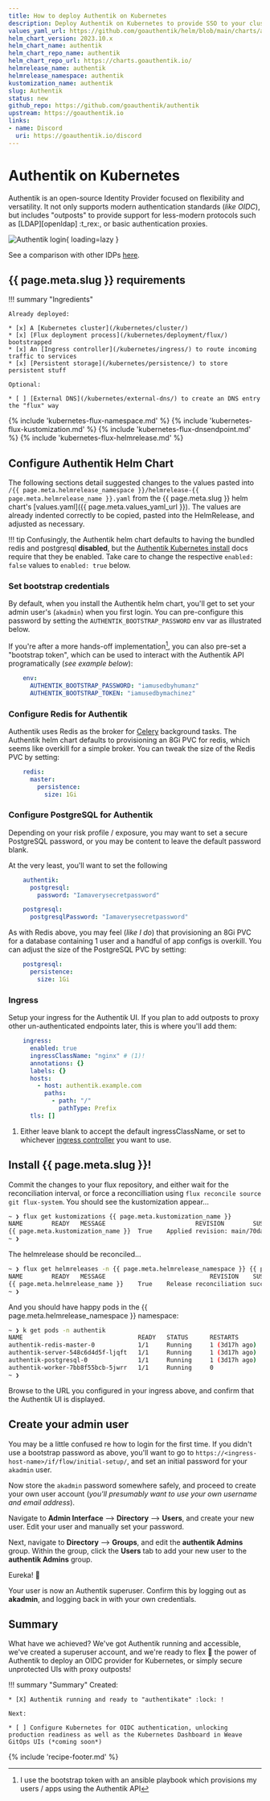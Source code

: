 ```yaml
---
title: How to deploy Authentik on Kubernetes
description: Deploy Authentik on Kubernetes to provide SSO to your cluster and workloads
values_yaml_url: https://github.com/goauthentik/helm/blob/main/charts/authentik/values.yaml
helm_chart_version: 2023.10.x
helm_chart_name: authentik
helm_chart_repo_name: authentik
helm_chart_repo_url: https://charts.goauthentik.io/
helmrelease_name: authentik
helmrelease_namespace: authentik
kustomization_name: authentik
slug: Authentik
status: new
github_repo: https://github.com/goauthentik/authentik
upstream: https://goauthentik.io
links:
- name: Discord
  uri: https://goauthentik.io/discord
---
```


# Authentik on Kubernetes

Authentik is an open-source Identity Provider focused on flexibility and versatility. It not only supports modern authentication standards (*like OIDC*), but includes "outposts" to provide support for less-modern  protocols such as [LDAP][openldap] :t_rex:, or basic authentication proxies.

![Authentik login](/images/authentik.png){ loading=lazy }

See a comparison with other IDPs [here](https://goauthentik.io/#comparison).

## {{ page.meta.slug }} requirements

!!! summary "Ingredients"

    Already deployed:

    * [x] A [Kubernetes cluster](/kubernetes/cluster/)
    * [x] [Flux deployment process](/kubernetes/deployment/flux/) bootstrapped
    * [x] An [Ingress controller](/kubernetes/ingress/) to route incoming traffic to services
    * [x] [Persistent storage](/kubernetes/persistence/) to store persistent stuff

    Optional:

    * [ ] [External DNS](/kubernetes/external-dns/) to create an DNS entry the "flux" way

{% include 'kubernetes-flux-namespace.md' %}
{% include 'kubernetes-flux-kustomization.md' %}
{% include 'kubernetes-flux-dnsendpoint.md' %}
{% include 'kubernetes-flux-helmrelease.md' %}

## Configure Authentik Helm Chart

The following sections detail suggested changes to the values pasted into `/{{ page.meta.helmrelease_namespace }}/helmrelease-{{ page.meta.helmrelease_name }}.yaml` from the {{ page.meta.slug }} helm chart's [values.yaml]({{ page.meta.values_yaml_url }}). The values are already indented correctly to be copied, pasted into the HelmRelease, and adjusted as necessary.

!!! tip
    Confusingly, the Authentik helm chart defaults to having the bundled redis and postgresql **disabled**, but the [Authentik Kubernetes install](https://goauthentik.io/docs/installation/kubernetes/) docs require that they be enabled. Take care to change the respective `enabled: false` values to `enabled: true` below.

### Set bootstrap credentials

By default, when you install the Authentik helm chart, you'll get to set your admin user's (`akadmin`) when you first login. You can pre-configure this password by setting the `AUTHENTIK_BOOTSTRAP_PASSWORD` env var as illustrated below.

If you're after a more hands-off implementation[^1], you can also pre-set a "bootstrap token", which can be used to interact with the Authentik API programatically (*see example below*):

```yaml hl_lines="2-3" title="Optionally pre-configure your bootstrap secrets"
    env:
      AUTHENTIK_BOOTSTRAP_PASSWORD: "iamusedbyhumanz"
      AUTHENTIK_BOOTSTRAP_TOKEN: "iamusedbymachinez"
```

### Configure Redis for Authentik

Authentik uses Redis as the broker for [Celery](https://docs.celeryq.dev/en/stable/) background tasks. The Authentik helm chart defaults to provisioning an 8Gi PVC for redis, which seems like overkill for a simple broker. You can tweak the size of the Redis PVC by setting:

```yaml hl_lines="4" title="1Gi should be fine for redis"
    redis:
      master:
        persistence:
          size: 1Gi
```

### Configure PostgreSQL for Authentik

Depending on your risk profile / exposure, you may want to set a secure PostgreSQL password, or you may be content to leave the default password blank.

At the very least, you'll want to set the following

```yaml hl_lines="3 6" title="Set a secure Postgresql password"
    authentik:
      postgresql:
        password: "Iamaverysecretpassword"

    postgresql:
      postgresqlPassword: "Iamaverysecretpassword"
```

As with Redis above, you may feel (*like I do*) that provisioning an 8Gi PVC for a database containing 1 user and a handful of app configs is overkill. You can adjust the size of the PostgreSQL PVC by setting:

```yaml  hl_lines="3" title="1Gi is fine for a small database"
    postgresql:
      persistence:
        size: 1Gi 
```

### Ingress

Setup your ingress for the Authentik UI. If you plan to add outposts to proxy other un-authenticated endpoints later, this is where you'll add them:

```yaml hl_lines="3 7" title="Configure your ingress"
    ingress:
      enabled: true
      ingressClassName: "nginx" # (1)!
      annotations: {}
      labels: {}
      hosts:
        - host: authentik.example.com
          paths:
            - path: "/"
              pathType: Prefix
      tls: []
```

1. Either leave blank to accept the default ingressClassName, or set to whichever [ingress controller](/kubernetes/ingress/) you want to use.

## Install {{ page.meta.slug }}!

Commit the changes to your flux repository, and either wait for the reconciliation interval, or force  a reconcilliation using `flux reconcile source git flux-system`. You should see the kustomization appear...

```bash
~ ❯ flux get kustomizations {{ page.meta.kustomization_name }}
NAME     	READY	MESSAGE                       	REVISION    	SUSPENDED
{{ page.meta.kustomization_name }}	True 	Applied revision: main/70da637	main/70da637	False
~ ❯
```

The helmrelease should be reconciled...

```bash
~ ❯ flux get helmreleases -n {{ page.meta.helmrelease_namespace }} {{ page.meta.helmrelease_name }}
NAME     	READY	MESSAGE                         	REVISION	SUSPENDED
{{ page.meta.helmrelease_name }}	True 	Release reconciliation succeeded	v{{ page.meta.helm_chart_version }}  	False
~ ❯
```

And you should have happy pods in the {{ page.meta.helmrelease_namespace }} namespace:

```bash
~ ❯ k get pods -n authentik
NAME                                READY   STATUS      RESTARTS        AGE
authentik-redis-master-0            1/1     Running     1 (3d17h ago)   26d
authentik-server-548c6d4d5f-ljqft   1/1     Running     1 (3d17h ago)   20d
authentik-postgresql-0              1/1     Running     1 (3d17h ago)   26d
authentik-worker-7bb8f55bcb-5jwrr   1/1     Running     0               23h
~ ❯
```

Browse to the URL you configured in your ingress above, and confirm that the Authentik UI is displayed.

## Create your admin user

You may be a little confused re how to login for the first time. If you didn't use a bootstrap password as above, you'll want to go to `https://<ingress-host-name>/if/flow/initial-setup/`, and set an initial password for your `akadmin` user.

Now store the `akadmin` password somewhere safely, and proceed to create your own user account (*you'll presumably want to use your own username and email address*).

Navigate to **Admin Interface** --> **Directory** --> **Users**, and create your new user. Edit your user and manually set your password.

Next, navigate to **Directory** --> **Groups**, and edit the **authentik Admins** group. Within the group, click the **Users** tab to add your new user to the **authentik Admins** group.

Eureka! :tada: 

Your user is now an Authentik superuser. Confirm this by logging out as **akadmin**, and logging back in with your own credentials.

## Summary

What have we achieved? We've got Authentik running and accessible, we've created a superuser account, and we're ready to flex :muscle: the power of Authentik to deploy an OIDC provider for Kubernetes, or simply secure unprotected UIs with proxy outposts!

!!! summary "Summary"
    Created:

    * [X] Authentik running and ready to "authentikate" :lock: !

    Next:

    * [ ] Configure Kubernetes for OIDC authentication, unlocking production readiness as well as the Kubernetes Dashboard in Weave GitOps UIs (*coming soon*)

{% include 'recipe-footer.md' %}

[^1]: I use the bootstrap token with an ansible playbook which provisions my users / apps using the Authentik API
